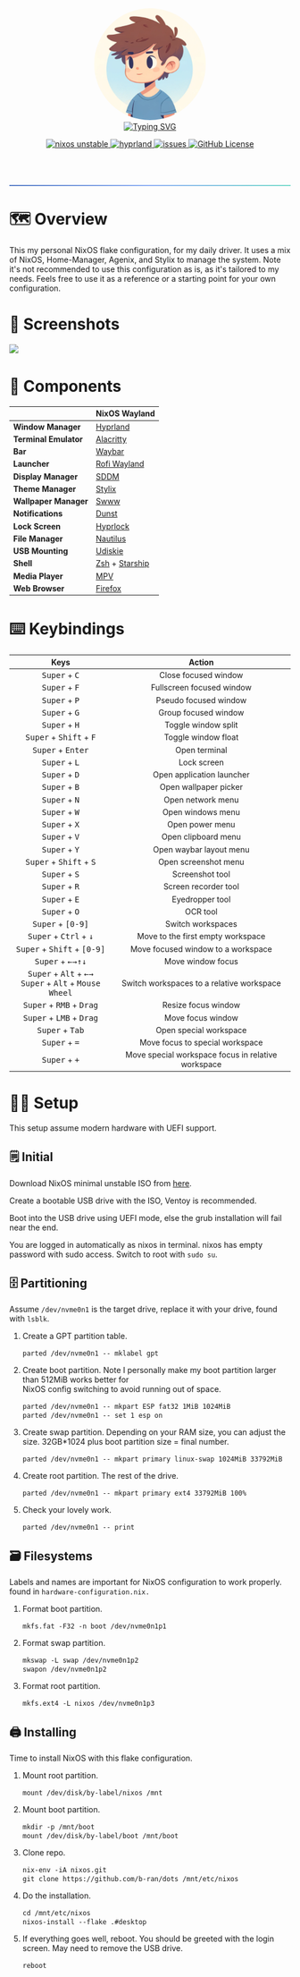<div style="text-align: center;">
    <img alt="Profiles Pictures" style="border-radius: 50%;" src="https://raw.githubusercontent.com/b-ran/dots/main/.assests/profile1.png" width="200" height="200">
</div>

<div style="text-align: center;">
    <a href="https://git.io/typing-svg"><img src="https://readme-typing-svg.demolab.com?font=Fira+Code&pause=1000&color=73DACA&center=true&vCenter=true&repeat=false&random=false&width=435&lines=%E2%9D%84%EF%B8%8F+Bran's+Dots+%E2%9D%84%EF%B8%8F" alt="Typing SVG"></a>
</div>


<p style="text-align: center;">
    <a href="https://nixos.org/">
        <img alt="nixos unstable" src="https://img.shields.io/badge/NixOS-unstable-informational.svg?style=flat&logo=nixos&logoColor=5178C4&colorA=1A1B26&colorB=7FBBE5">
    </a>
    <a href="https://hyprland.org/">
        <img alt="hyprland" src="https://img.shields.io/static/v1?label=Hyprland&message=latest&style=flat&logo=hyprland&colorA=24273A&colorB=8AADF4&logoColor=CAD3F5">
    </a>
    <a href="https://github.com/b-ran/dots/issues">
        <img alt="issues" src="https://img.shields.io/github/issues/b-ran/dots?&style=for-the-badge&style=flat&colorA=24273A&">
    </a>
    <a href="https://github.com/b-ran/dots/issues">
        <img alt="GitHub License" src="https://img.shields.io/github/license/b-ran/dots?&style=for-the-badge&style=flat&colorA=24273A&">
    </a>
</p>

<hr style="margin-top: 65px; border: 0; height: 2px; background: linear-gradient(to right, #5178C4, #8AADF4, #73DACA);">

# 🗺️ Overview

This my personal NixOS flake configuration, for my daily driver. It uses a mix of NixOS, Home-Manager, Agenix, and 
Stylix to manage the system. Note it's not recommended to use this configuration as is, as it's tailored to my needs.
Feels free to use it as a reference or a starting point for your own configuration.

# 🌌 Screenshots

![](./.assests/screenshot1-desktop1.png)

# 🩻 Components

|                       | NixOS Wayland                                                  |
|-----------------------|----------------------------------------------------------------|
| **Window Manager**    | [Hyprland](https://hyprland.org/)                              |
| **Terminal Emulator** | [Alacritty](https://github.com/alacritty/alacritty)            |
| **Bar**               | [Waybar](https://github.com/alexays/waybar)                    |
| **Launcher**          | [Rofi Wayland](https://github.com/lbonn/rofi)                  |
| **Display Manager**   | [SDDM](https://github.com/sddm/sddm)                           |
| **Theme Manager**     | [Stylix](https://github.com/danth/stylix)                      |
| **Wallpaper Manager** | [Swww](https://github.com/LGFae/swww)                          |
| **Notifications**     | [Dunst](https://github.com/dunst-project/dunst)                |
| **Lock Screen**       | [Hyprlock](https://github.com/hyprwm/hyprlock)                 |
| **File Manager**      | [Nautilus](https://apps.gnome.org/Nautilus/)                   |
| **USB Mounting**      | [Udiskie](https://github.com/coldfix/udiskie)                  |
| **Shell**             | [Zsh](https://www.zsh.org/) + [Starship](https://starship.rs/) |
| **Media Player**      | [MPV](https://mpv.io/)                                         |
| **Web Browser**       | [Firefox](https://www.mozilla.org/en-US/firefox/new/)          |

# ⌨️ Keybindings

<div style="text-align: center;">

| Keys                                                                                                                         | Action                                             |
|------------------------------------------------------------------------------------------------------------------------------|----------------------------------------------------|
| <kbd>Super</kbd> + <kbd>C</kbd>                                                                                              | Close focused window                               |
| <kbd>Super</kbd> + <kbd>F</kbd>                                                                                              | Fullscreen focused window                          |
| <kbd>Super</kbd> + <kbd>P</kbd>                                                                                              | Pseudo focused window                              |
| <kbd>Super</kbd> + <kbd>G</kbd>                                                                                              | Group focused window                               |
| <kbd>Super</kbd> + <kbd>H</kbd>                                                                                              | Toggle window split                                |
| <kbd>Super</kbd> + <kbd>Shift</kbd> + <kbd>F</kbd>                                                                           | Toggle window float                                |
| <kbd>Super</kbd> + <kbd>Enter</kbd>                                                                                          | Open terminal                                      |
| <kbd>Super</kbd> + <kbd>L</kbd>                                                                                              | Lock screen                                        |
| <kbd>Super</kbd> + <kbd>D</kbd>                                                                                              | Open application launcher                          |
| <kbd>Super</kbd> + <kbd>B</kbd>                                                                                              | Open wallpaper picker                              |
| <kbd>Super</kbd> + <kbd>N</kbd>                                                                                              | Open network menu                                  |
| <kbd>Super</kbd> + <kbd>W</kbd>                                                                                              | Open windows menu                                  |
| <kbd>Super</kbd> + <kbd>X</kbd>                                                                                              | Open power menu                                    |
| <kbd>Super</kbd> + <kbd>V</kbd>                                                                                              | Open clipboard menu                                |
| <kbd>Super</kbd> + <kbd>Y</kbd>                                                                                              | Open waybar layout menu                            |
| <kbd>Super</kbd> + <kbd>Shift</kbd> + <kbd>S</kbd>                                                                           | Open screenshot menu                               |
| <kbd>Super</kbd> + <kbd>S</kbd>                                                                                              | Screenshot tool                                    |
| <kbd>Super</kbd> + <kbd>R</kbd>                                                                                              | Screen recorder tool                               |
| <kbd>Super</kbd> + <kbd>E</kbd>                                                                                              | Eyedropper tool                                    |
| <kbd>Super</kbd> + <kbd>O</kbd>                                                                                              | OCR tool                                           |
| <kbd>Super</kbd> + <kbd>[0-9]</kbd>                                                                                          | Switch workspaces                                  |
| <kbd>Super</kbd> + <kbd>Ctrl</kbd> + <kbd>↓</kbd>                                                                            | Move to the first empty workspace                  |
| <kbd>Super</kbd> + <kbd>Shift</kbd> + <kbd>[0-9]</kbd>                                                                       | Move focused window to a workspace                 |
| <kbd>Super</kbd> + <kbd>←</kbd><kbd>→</kbd><kbd>↑</kbd><kbd>↓</kbd>                                                          | Move window focus                                  |
| <kbd>Super</kbd> + <kbd>Alt</kbd> + <kbd>←</kbd><kbd>→</kbd><br/> <kbd>Super</kbd> + <kbd>Alt</kbd> + <kbd>Mouse Wheel</kbd> | Switch workspaces to a relative workspace          |
| <kbd>Super</kbd> + <kbd>RMB</kbd> + <kbd>Drag</kbd>                                                                          | Resize focus window                                |
| <kbd>Super</kbd> + <kbd>LMB</kbd> + <kbd>Drag</kbd>                                                                          | Move focus window                                  |
| <kbd>Super</kbd> + <kbd>Tab</kbd>                                                                                            | Open special workspace                             |
| <kbd>Super</kbd> + <kbd>=</kbd>                                                                                              | Move focus to special workspace                    |
| <kbd>Super</kbd> + <kbd>+</kbd>                                                                                              | Move special workspace focus in relative workspace |

</div>

# 🧑‍🔧 Setup

This setup assume modern hardware with UEFI support.

## 🗒️ Initial

Download NixOS minimal unstable ISO from [here](https://releases.nixos.org/nixos/unstable).

Create a bootable USB drive with the ISO, Ventoy is recommended.

Boot into the USB drive using UEFI mode, else the grub installation will fail near the end.

You are logged in automatically as nixos in terminal. nixos has empty password with sudo access.
Switch to root with `sudo su`.

## 🗄️ Partitioning

Assume `/dev/nvme0n1` is the target drive, replace it with your drive, found with `lsblk`.

1. Create a GPT partition table.
    ```
    parted /dev/nvme0n1 -- mklabel gpt
    ```
2. Create boot partition. Note I personally make my boot partition larger than 512MiB works better for \
   NixOS config switching to avoid running out of space.
    ```
    parted /dev/nvme0n1 -- mkpart ESP fat32 1MiB 1024MiB
    parted /dev/nvme0n1 -- set 1 esp on
    ```
3. Create swap partition. Depending on your RAM size, you can adjust the size. 32GB*1024 plus boot partition size =
   final number.
    ```
    parted /dev/nvme0n1 -- mkpart primary linux-swap 1024MiB 33792MiB
    ```
4. Create root partition. The rest of the drive.
    ```
    parted /dev/nvme0n1 -- mkpart primary ext4 33792MiB 100%
    ```
5. Check your lovely work.
    ```
    parted /dev/nvme0n1 -- print
    ```

## 🗃️ Filesystems

Labels and names are important for NixOS configuration to work properly. found in `hardware-configuration.nix.`

1. Format boot partition.
    ```
    mkfs.fat -F32 -n boot /dev/nvme0n1p1
    ```

2. Format swap partition.
    ```
    mkswap -L swap /dev/nvme0n1p2
    swapon /dev/nvme0n1p2
    ```
3. Format root partition.
    ```
    mkfs.ext4 -L nixos /dev/nvme0n1p3
    ```

## 🖨️ Installing

Time to install NixOS with this flake configuration.

1. Mount root partition.
    ```
    mount /dev/disk/by-label/nixos /mnt
    ```

2. Mount boot partition.
    ```
    mkdir -p /mnt/boot
    mount /dev/disk/by-label/boot /mnt/boot
    ```

3. Clone repo.
    ```
    nix-env -iA nixos.git
    git clone https://github.com/b-ran/dots /mnt/etc/nixos
    ```

4. Do the installation.
    ```
    cd /mnt/etc/nixos
    nixos-install --flake .#desktop
    ```

5. If everything goes well, reboot. You should be greeted with the login screen. May need to remove the USB drive.
    ```
    reboot
    ```